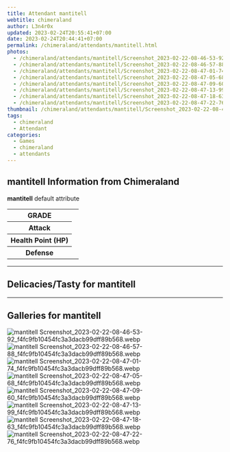 ```yaml
---
title: Attendant mantitell
webtitle: chimeraland
author: L3n4r0x
updated: 2023-02-24T20:55:41+07:00
date: 2023-02-24T20:44:41+07:00
permalink: /chimeraland/attendants/mantitell.html
photos:
  - /chimeraland/attendants/mantitell/Screenshot_2023-02-22-08-46-53-92_f4fc9fb10454fc3a3dacb99dff89b568.webp
  - /chimeraland/attendants/mantitell/Screenshot_2023-02-22-08-46-57-88_f4fc9fb10454fc3a3dacb99dff89b568.webp
  - /chimeraland/attendants/mantitell/Screenshot_2023-02-22-08-47-01-74_f4fc9fb10454fc3a3dacb99dff89b568.webp
  - /chimeraland/attendants/mantitell/Screenshot_2023-02-22-08-47-05-68_f4fc9fb10454fc3a3dacb99dff89b568.webp
  - /chimeraland/attendants/mantitell/Screenshot_2023-02-22-08-47-09-60_f4fc9fb10454fc3a3dacb99dff89b568.webp
  - /chimeraland/attendants/mantitell/Screenshot_2023-02-22-08-47-13-99_f4fc9fb10454fc3a3dacb99dff89b568.webp
  - /chimeraland/attendants/mantitell/Screenshot_2023-02-22-08-47-18-63_f4fc9fb10454fc3a3dacb99dff89b568.webp
  - /chimeraland/attendants/mantitell/Screenshot_2023-02-22-08-47-22-76_f4fc9fb10454fc3a3dacb99dff89b568.webp
thumbnail: /chimeraland/attendants/mantitell/Screenshot_2023-02-22-08-46-53-92_f4fc9fb10454fc3a3dacb99dff89b568.webp
tags:
  - chimeraland
  - Attendant
categories:
  - Games
  - chimeraland
  - attendants
---
```


<section id="bootstrap-wrapper"><link rel="stylesheet" href="https://rawcdn.githack.com/dimaslanjaka/Web-Manajemen/0c3b5aa1813bd4abcd2c11bf3e37928b15c28664/css/bootstrap-5-3-0-alpha3-wrapper.css"/><h2 id="attribute">mantitell Information from Chimeraland</h2><p><b>mantitell</b> default attribute <table><tr><th>GRADE</th><td></td></tr><tr><th>Attack</th><td></td></tr><tr><th>Health Point (HP)</th><td></td></tr><tr><th>Defense</th><td></td></tr></table></p><hr/><h2 id="delicacies">Delicacies/Tasty for mantitell</h2><div class="bg-dark text-light"></div><hr/><div id="gallery"><h2>Galleries for mantitell</h2><div class="row"><div class="col-lg-6 col-12"><img src="/chimeraland/attendants/mantitell/Screenshot_2023-02-22-08-46-53-92_f4fc9fb10454fc3a3dacb99dff89b568.webp" alt="mantitell Screenshot_2023-02-22-08-46-53-92_f4fc9fb10454fc3a3dacb99dff89b568.webp"/></div><div class="col-lg-6 col-12"><img src="/chimeraland/attendants/mantitell/Screenshot_2023-02-22-08-46-57-88_f4fc9fb10454fc3a3dacb99dff89b568.webp" alt="mantitell Screenshot_2023-02-22-08-46-57-88_f4fc9fb10454fc3a3dacb99dff89b568.webp"/></div><div class="col-lg-6 col-12"><img src="/chimeraland/attendants/mantitell/Screenshot_2023-02-22-08-47-01-74_f4fc9fb10454fc3a3dacb99dff89b568.webp" alt="mantitell Screenshot_2023-02-22-08-47-01-74_f4fc9fb10454fc3a3dacb99dff89b568.webp"/></div><div class="col-lg-6 col-12"><img src="/chimeraland/attendants/mantitell/Screenshot_2023-02-22-08-47-05-68_f4fc9fb10454fc3a3dacb99dff89b568.webp" alt="mantitell Screenshot_2023-02-22-08-47-05-68_f4fc9fb10454fc3a3dacb99dff89b568.webp"/></div><div class="col-lg-6 col-12"><img src="/chimeraland/attendants/mantitell/Screenshot_2023-02-22-08-47-09-60_f4fc9fb10454fc3a3dacb99dff89b568.webp" alt="mantitell Screenshot_2023-02-22-08-47-09-60_f4fc9fb10454fc3a3dacb99dff89b568.webp"/></div><div class="col-lg-6 col-12"><img src="/chimeraland/attendants/mantitell/Screenshot_2023-02-22-08-47-13-99_f4fc9fb10454fc3a3dacb99dff89b568.webp" alt="mantitell Screenshot_2023-02-22-08-47-13-99_f4fc9fb10454fc3a3dacb99dff89b568.webp"/></div><div class="col-lg-6 col-12"><img src="/chimeraland/attendants/mantitell/Screenshot_2023-02-22-08-47-18-63_f4fc9fb10454fc3a3dacb99dff89b568.webp" alt="mantitell Screenshot_2023-02-22-08-47-18-63_f4fc9fb10454fc3a3dacb99dff89b568.webp"/></div><div class="col-lg-6 col-12"><img src="/chimeraland/attendants/mantitell/Screenshot_2023-02-22-08-47-22-76_f4fc9fb10454fc3a3dacb99dff89b568.webp" alt="mantitell Screenshot_2023-02-22-08-47-22-76_f4fc9fb10454fc3a3dacb99dff89b568.webp"/></div></div></div></section>